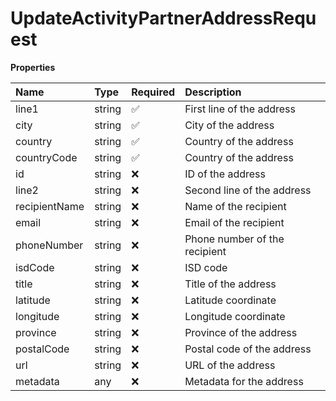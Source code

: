 # UpdateActivityPartnerAddressRequest

**Properties**

| Name          | Type   | Required | Description                   |
| :------------ | :----- | :------- | :---------------------------- |
| line1         | string | ✅       | First line of the address     |
| city          | string | ✅       | City of the address           |
| country       | string | ✅       | Country of the address        |
| countryCode   | string | ✅       | Country of the address        |
| id            | string | ❌       | ID of the address             |
| line2         | string | ❌       | Second line of the address    |
| recipientName | string | ❌       | Name of the recipient         |
| email         | string | ❌       | Email of the recipient        |
| phoneNumber   | string | ❌       | Phone number of the recipient |
| isdCode       | string | ❌       | ISD code                      |
| title         | string | ❌       | Title of the address          |
| latitude      | string | ❌       | Latitude coordinate           |
| longitude     | string | ❌       | Longitude coordinate          |
| province      | string | ❌       | Province of the address       |
| postalCode    | string | ❌       | Postal code of the address    |
| url           | string | ❌       | URL of the address            |
| metadata      | any    | ❌       | Metadata for the address      |

<!-- This file was generated by liblab | https://liblab.com/ -->
